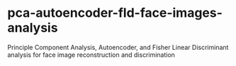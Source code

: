 # pca-autoencoder-fld-face-images-analysis
Principle Component Analysis, Autoencoder, and Fisher Linear Discriminant analysis for face image reconstruction and discrimination
